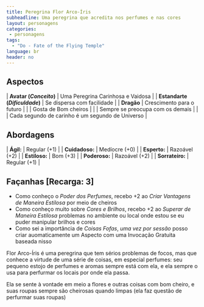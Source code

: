```yaml
---
title: Peregrina Flor Arco-Íris
subheadline: Uma peregrina que acredita nos perfumes e nas cores
layout: personagens
categories:
 - personagens
tags:
  - "Do - Fate of the Flying Temple"
language: br
header: no
---
```


## Aspectos

| **Avatar (_Conceito_)**        | Uma Peregrina Carinhosa e Vaidosa                |
| **Estandarte (_Dificuldade_)** | Se dispersa com facilidade                       |
| **Dragão**                     | Crescimento para o futuro                        |
|                                | Gosta de Bom cheiros                             |
|                                | Sempre se preocupa com os demais                 |
|                                | Cada segundo de carinho é um segundo de Universo |

## Abordagens 

| **Ágil:**       | Regular (+1) |
| **Cuidadoso:**  | Medíocre (+0) |
| **Esperto:**    | Razoável (+2) |
| **Estiloso:**   | Bom (+3) |
| **Poderoso:**   | Razoável (+2) |
| **Sorrateiro:** | Regular (+1) |

## Façanhas [Recarga: 3]

+ Como conheço o _Poder dos Perfumes_, recebo +2 ao _Criar Vantagens de Maneira Estilosa_ por meio de cheiros
+ Como conheço muito sobre _Cores e Brilhos_, recebo +2 ao _Superar de Maneira Estilosa_ problemas no ambiente ou local onde estou se eu puder manipular brilhos e cores
+ Como sei a importância de *Coisas Fofas*, *uma vez por sessão* posso criar auomaticamente um Aspecto com uma Invocação Gratuita baseada nisso


Flor Arco-Íris é uma peregrina que tem sérios problemas de focos, mas que conhece a virtude de uma série de coisas, em especial perfumes: seu pequeno estojo de perfumes e aromas sempre está com ela, e ela sempre o usa para perfurmar os locais por onde ela passa. 

Ela se sente à vontade em meio a flores e outras coisas com bom cheiro, e suas roupas sempre são cheirosas quando limpas (ela faz questão de perfurmar suas roupas)
